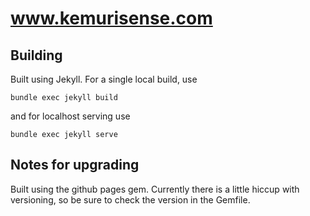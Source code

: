 # www.kemurisense.com


## Building

Built using Jekyll.  For a single local build, use

    bundle exec jekyll build

and for localhost serving use

    bundle exec jekyll serve


## Notes for upgrading

Built using the github pages gem.  Currently there is a little hiccup with versioning, so be sure to check the version in the Gemfile.
